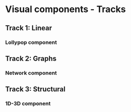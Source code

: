 # Visual components - Tracks

## Track 1: Linear

### Lollypop component

## Track 2: Graphs

### Network component

## Track 3: Structural

### 1D-3D component

